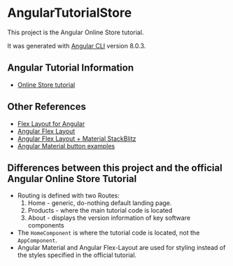 # AngularTutorialStore

This project is the Angular Online Store tutorial.

It was generated with [Angular CLI](https://github.com/angular/angular-cli) version 8.0.3.

## Angular Tutorial Information
* [Online Store tutorial](https://angular.io/start)
## Other References
* [Flex Layout for Angular](https://alligator.io/angular/flex-layout/)
* [Angular Flex Layout](https://github.com/angular/flex-layout)
* [Angular Flex Layout + Material StackBlitz](https://stackblitz.com/edit/angular-material-flex-layout-seed?file=app%2Fapp.module.ts)
* [Angular Material button examples](https://www.angularjswiki.com/angular/buttons-in-angular-using-material-design-mat-button-example/)
## Differences between this project and the official Angular Online Store Tutorial
* Routing is defined with two Routes:
  1. Home - generic, do-nothing default landing page.
  1. Products - where the main tutorial code is located
  1. About - displays the version information of key software components
* The `HomeComponent` is where the tutorial code is located, not the `AppComponent`.
* Angular Material and Angular Flex-Layout are used for styling instead of the styles specified in the official tutorial.
